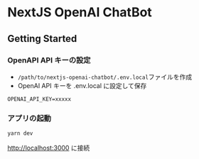 # NextJS OpenAI ChatBot

## Getting Started

### OpenAPI API キーの設定

- `/path/to/nextjs-openai-chatbot/.env.local`ファイルを作成
- OpenAI API キーを .env.local に設定して保存

```
OPENAI_API_KEY=xxxxx
```

### アプリの起動

```bash
yarn dev
```

[http://localhost:3000](http://localhost:3000) に接続

